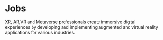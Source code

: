 # Jobs
XR, AR,VR and Metaverse professionals create immersive digital experiences by developing and implementing augmented and virtual reality applications for various industries.
